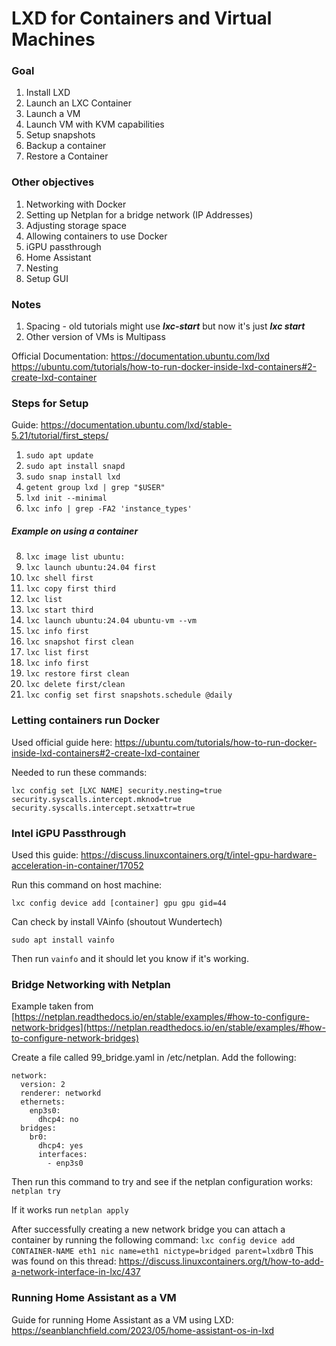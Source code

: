 # LXD for Containers and Virtual Machines

### Goal
1. Install LXD
2. Launch an LXC Container
3. Launch a VM
4. Launch VM with KVM capabilities
5. Setup snapshots
6. Backup a container
7. Restore a Container

### Other objectives
1. Networking with Docker
2. Setting up Netplan for a bridge network (IP Addresses)
3. Adjusting storage space
4. Allowing containers to use Docker
5. iGPU passthrough
6. Home Assistant
7. Nesting
8. Setup GUI

### Notes
1. Spacing - old tutorials might use ***lxc-start*** but now it's just ***lxc start***
2. Other version of VMs is Multipass

Official Documentation:
https://documentation.ubuntu.com/lxd
https://ubuntu.com/tutorials/how-to-run-docker-inside-lxd-containers#2-create-lxd-container

### Steps for Setup
Guide: https://documentation.ubuntu.com/lxd/stable-5.21/tutorial/first_steps/

1. `sudo apt update`
2. `sudo apt install snapd`
3. `sudo snap install lxd`
4. `getent group lxd | grep "$USER"`
5. `lxd init --minimal`
6. `lxc info | grep -FA2 'instance_types'`

##### Example on using a container   
8. `lxc image list ubuntu:`
9. `lxc launch ubuntu:24.04 first`
10. `lxc shell first`
11. `lxc copy first third`
12. `lxc list`
13. `lxc start third`
14. `lxc launch ubuntu:24.04 ubuntu-vm --vm`
15. `lxc info first`
16. `lxc snapshot first clean`
17. `lxc list first`
18. `lxc info first`
19. `lxc restore first clean`
20. `lxc delete first/clean`
21. `lxc config set first snapshots.schedule @daily`

### Letting containers run Docker
Used official guide here: https://ubuntu.com/tutorials/how-to-run-docker-inside-lxd-containers#2-create-lxd-container

Needed to run these commands:
```
lxc config set [LXC NAME] security.nesting=true security.syscalls.intercept.mknod=true security.syscalls.intercept.setxattr=true
```

### Intel iGPU Passthrough
Used this guide: https://discuss.linuxcontainers.org/t/intel-gpu-hardware-acceleration-in-container/17052

Run this command on host machine:
```
lxc config device add [container] gpu gpu gid=44
```

Can check by install VAinfo (shoutout Wundertech)
```
sudo apt install vainfo
```

Then run `vainfo` and it should let you know if it's working.

### Bridge Networking with Netplan

Example taken from [https://netplan.readthedocs.io/en/stable/examples/#how-to-configure-network-bridges](https://netplan.readthedocs.io/en/stable/examples/#how-to-configure-network-bridges)

Create a file called 99_bridge.yaml in /etc/netplan. Add the following:

```text
network:
  version: 2
  renderer: networkd
  ethernets:
    enp3s0:
      dhcp4: no
  bridges:
    br0:
      dhcp4: yes
      interfaces:
        - enp3s0
```
Then run this command to try and see if the netplan configuration works:
```netplan try```

If it works run 
```netplan apply```

After successfully creating a new network bridge you can attach a container by running the following command:
```lxc config device add CONTAINER-NAME eth1 nic name=eth1 nictype=bridged parent=lxdbr0```
This was found on this thread: https://discuss.linuxcontainers.org/t/how-to-add-a-network-interface-in-lxc/437

### Running Home Assistant as a VM
Guide for running Home Assistant as a VM using LXD: https://seanblanchfield.com/2023/05/home-assistant-os-in-lxd
